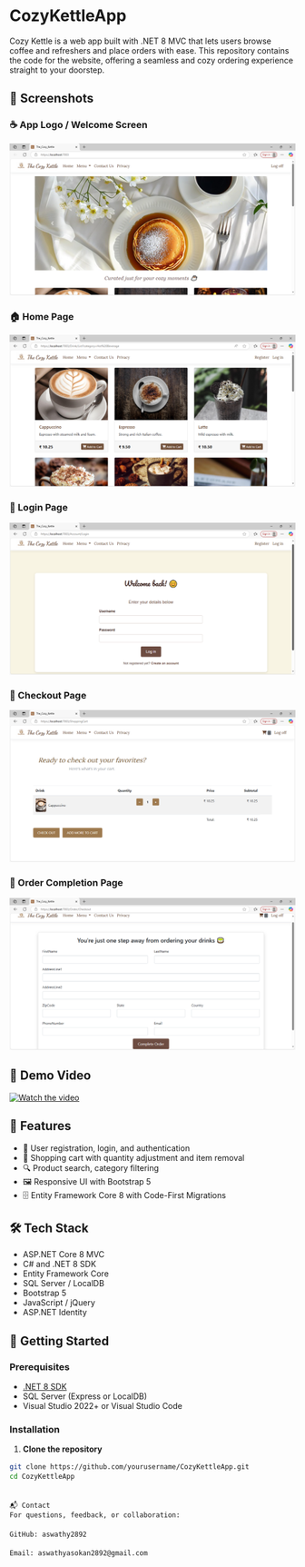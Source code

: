 # CozyKettleApp
Cozy Kettle is a web app built with .NET 8 MVC that lets users browse coffee and refreshers and place orders with ease. This repository contains the code for the website, offering a seamless and cozy ordering experience straight to your doorstep.

## 📸 Screenshots

### ☕ App Logo / Welcome Screen

![The Cozy Kettle](Screenshots/TheCozyKettle.png)

### 🏠 Home Page

![Home Page](Screenshots/The_Cozy_Kettle%20-%20HomePage.png)

### 🔐 Login Page
![Login Page](Screenshots/The_Cozy_Kettle%20-%20Personal%20-%20Login%20Page.png)

### 🛒 Checkout Page
![Checkout Page](Screenshots/The_Cozy_Kettle%20-%20Personal%20-%20Checkout.png)

### 🧾 Order Completion Page
![Order Completion](Screenshots/The_Cozy_Kettle%20-%20Personal%20-%20Order%20Completion.png)


## 🎥 Demo Video

[![Watch the video](https://img.youtube.com/vi/Uu1ywc9769M/0.jpg)](https://youtu.be/Uu1ywc9769M)


## 🚀 Features

- 👤 User registration, login, and authentication 
- 🛒 Shopping cart with quantity adjustment and item removal
- 🔍 Product search, category filtering
- 🖼️ Responsive UI with Bootstrap 5
- 🗄️ Entity Framework Core 8 with Code-First Migrations


## 🛠️ Tech Stack

- ASP.NET Core 8 MVC
- C# and .NET 8 SDK
- Entity Framework Core
- SQL Server / LocalDB
- Bootstrap 5
- JavaScript / jQuery
- ASP.NET Identity


## 🧰 Getting Started

### Prerequisites

- [.NET 8 SDK](https://dotnet.microsoft.com/en-us/download/dotnet/8.0)
- SQL Server (Express or LocalDB)
- Visual Studio 2022+ or Visual Studio Code

### Installation

1. **Clone the repository**

```bash
git clone https://github.com/yourusername/CozyKettleApp.git
cd CozyKettleApp


📬 Contact
For questions, feedback, or collaboration:

GitHub: aswathy2892

Email: aswathyasokan2892@gmail.com



